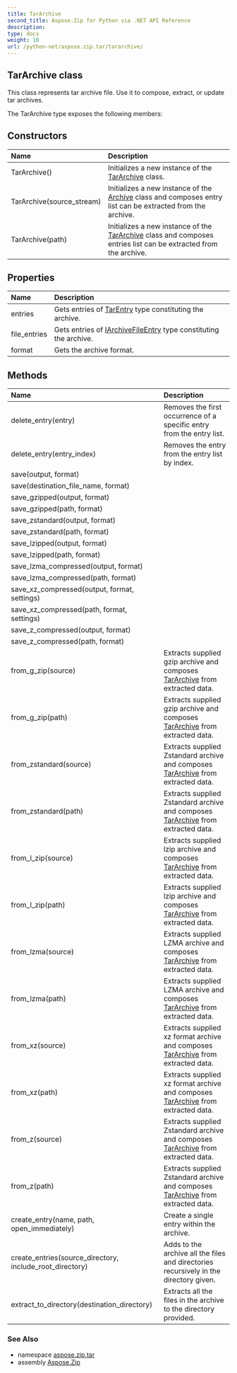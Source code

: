 ```yaml
---
title: TarArchive
second_title: Aspose.Zip for Python via .NET API Reference
description: 
type: docs
weight: 10
url: /python-net/aspose.zip.tar/tararchive/
---
```


## TarArchive class

This class represents tar archive file. Use it to compose, extract, or update tar archives.

The TarArchive type exposes the following members:
## Constructors
| Name | Description |
| :- | :- |
|TarArchive()|Initializes a new instance of the [TarArchive](/zip/python-net/aspose.zip.tar/tararchive/) class.|
|TarArchive(source_stream)|Initializes a new instance of the [Archive](/zip/python-net/aspose.zip/archive/) class and composes entry list can be extracted from the archive.|
|TarArchive(path)|Initializes a new instance of the [TarArchive](/zip/python-net/aspose.zip.tar/tararchive/) class and composes entries list can be extracted from the archive.|
## Properties
| Name | Description |
| :- | :- |
|entries|Gets entries of [TarEntry](/zip/python-net/aspose.zip.tar/tarentry/) type constituting the archive.|
|file_entries|Gets entries of [IArchiveFileEntry](/zip/python-net/aspose.zip/iarchivefileentry/) type constituting the archive.|
|format|Gets the archive format.|
## Methods
| Name | Description |
| :- | :- |
|delete_entry(entry)|Removes the first occurrence of a specific entry from the entry list.|
|delete_entry(entry_index)|Removes the entry from the entry list by index.|
|save(output, format)|  |
|save(destination_file_name, format)|  |
|save_gzipped(output, format)|  |
|save_gzipped(path, format)|  |
|save_zstandard(output, format)|  |
|save_zstandard(path, format)|  |
|save_lzipped(output, format)|  |
|save_lzipped(path, format)|  |
|save_lzma_compressed(output, format)|  |
|save_lzma_compressed(path, format)|  |
|save_xz_compressed(output, format, settings)|  |
|save_xz_compressed(path, format, settings)|  |
|save_z_compressed(output, format)|  |
|save_z_compressed(path, format)|  |
|from_g_zip(source)|Extracts supplied gzip archive and composes [TarArchive](/zip/python-net/aspose.zip.tar/tararchive/) from extracted data.|
|from_g_zip(path)|Extracts supplied gzip archive and composes [TarArchive](/zip/python-net/aspose.zip.tar/tararchive/) from extracted data.|
|from_zstandard(source)|Extracts supplied Zstandard archive and composes [TarArchive](/zip/python-net/aspose.zip.tar/tararchive/) from extracted data.|
|from_zstandard(path)|Extracts supplied Zstandard archive and composes [TarArchive](/zip/python-net/aspose.zip.tar/tararchive/) from extracted data.|
|from_l_zip(source)|Extracts supplied lzip archive and composes [TarArchive](/zip/python-net/aspose.zip.tar/tararchive/) from extracted data.|
|from_l_zip(path)|Extracts supplied lzip archive and composes [TarArchive](/zip/python-net/aspose.zip.tar/tararchive/) from extracted data.|
|from_lzma(source)|Extracts supplied LZMA archive and composes [TarArchive](/zip/python-net/aspose.zip.tar/tararchive/) from extracted data.|
|from_lzma(path)|Extracts supplied LZMA archive and composes [TarArchive](/zip/python-net/aspose.zip.tar/tararchive/) from extracted data.|
|from_xz(source)|Extracts supplied xz format archive and composes [TarArchive](/zip/python-net/aspose.zip.tar/tararchive/) from extracted data.|
|from_xz(path)|Extracts supplied xz format archive and composes [TarArchive](/zip/python-net/aspose.zip.tar/tararchive/) from extracted data.|
|from_z(source)|Extracts supplied Zstandard archive and composes [TarArchive](/zip/python-net/aspose.zip.tar/tararchive/) from extracted data.|
|from_z(path)|Extracts supplied Zstandard archive and composes [TarArchive](/zip/python-net/aspose.zip.tar/tararchive/) from extracted data.|
|create_entry(name, path, open_immediately)|Create a single entry within the archive.|
|create_entries(source_directory, include_root_directory)|Adds to the archive all the files and directories recursively in the directory given.|
|extract_to_directory(destination_directory)|Extracts all the files in the archive to the directory provided.|

### See Also

* namespace [aspose.zip.tar](/zip/python-net/aspose.zip.tar/)
* assembly [Aspose.Zip](/zip/python-net/)


